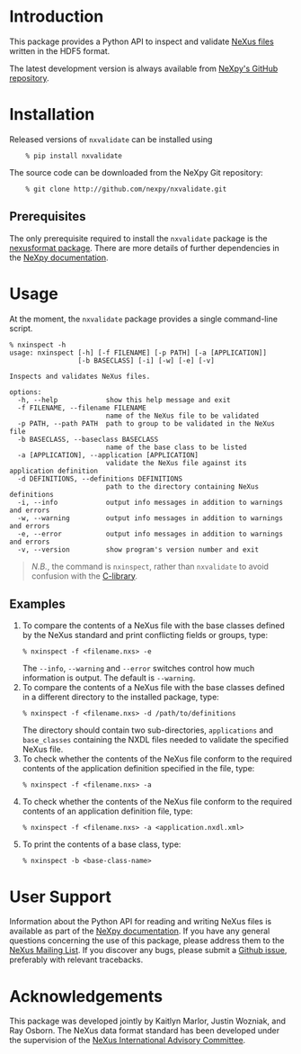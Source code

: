 Introduction
============
This package provides a Python API to inspect and validate [NeXus 
files](http://www.nexusformat.org/) written in the HDF5 format.  

The latest development version is always available from [NeXpy's GitHub
repository](https://github.com/nexpy/nxvalidate).

Installation
============
Released versions of `nxvalidate` can be installed using

```
    % pip install nxvalidate
```

The source code can be downloaded from the NeXpy Git repository:

```
    % git clone http://github.com/nexpy/nxvalidate.git
```

Prerequisites
-------------
The only prerequisite required to install the `nxvalidate` package is
the [nexusformat package](https://github.com/nexpy/nexusformat). There
are more details of further dependencies in the [NeXpy
documentation](http://nexpy.github.io/nexpy).

Usage
=====
At the moment, the `nxvalidate` package provides a single command-line script.

```
% nxinspect -h
usage: nxinspect [-h] [-f FILENAME] [-p PATH] [-a [APPLICATION]]
                 [-b BASECLASS] [-i] [-w] [-e] [-v]

Inspects and validates NeXus files.

options:
  -h, --help            show this help message and exit
  -f FILENAME, --filename FILENAME
                        name of the NeXus file to be validated
  -p PATH, --path PATH  path to group to be validated in the NeXus file
  -b BASECLASS, --baseclass BASECLASS
                        name of the base class to be listed
  -a [APPLICATION], --application [APPLICATION]
                        validate the NeXus file against its application definition
  -d DEFINITIONS, --definitions DEFINITIONS
                        path to the directory containing NeXus definitions
  -i, --info            output info messages in addition to warnings and errors
  -w, --warning         output info messages in addition to warnings and errors
  -e, --error           output info messages in addition to warnings and errors
  -v, --version         show program's version number and exit
```

> *N.B.*, the command is `nxinspect`, rather than `nxvalidate` to avoid
> confusion with the [C-library](https://github.com/nexusformat/cnxvalidate).

Examples
--------
1. To compare the contents of a NeXus file with the base classes defined
   by the NeXus standard and print conflicting fields or groups, type:
   ```
   % nxinspect -f <filename.nxs> -e
   ```
   The `--info`, `--warning` and `--error` switches control how much 
   information is output. The default is `--warning`.
2. To compare the contents of a NeXus file with the base classes defined
   in a different directory to the installed package, type:
   ```
   % nxinspect -f <filename.nxs> -d /path/to/definitions
   ```
   The directory should contain two sub-directories, `applications` and
   `base_classes` containing the NXDL files needed to validate the
   specified NeXus file.
3. To check whether the contents of the NeXus file conform to the
   required contents of the application definition specified in the
   file, type:
   ```
   % nxinspect -f <filename.nxs> -a
   ```
4. To check whether the contents of the NeXus file conform to the
   required contents of an application definition file, type:
   ```
   % nxinspect -f <filename.nxs> -a <application.nxdl.xml>
   ```
5. To print the contents of a base class, type:
   ```
   % nxinspect -b <base-class-name>
   ```

User Support
============
Information about the Python API for reading and writing NeXus files is
available as part of the [NeXpy
documentation](https://nexpy.github.io/nexpy). If you have any general
questions concerning the use of this package, please address them to the
[NeXus Mailing
List](http:s//download.nexusformat.org/doc/html/mailinglist.html). If
you discover any bugs, please submit a [Github
issue](https://github.com/nexpy/nxvalidate/issues), preferably with
relevant tracebacks.

Acknowledgements
================
This package was developed jointly by Kaitlyn Marlor, Justin Wozniak,
and Ray Osborn. The NeXus data format standard has been developed under
the supervision of the [NeXus International Advisory
Committee](https://www.nexusformat.org/NIAC.html).
